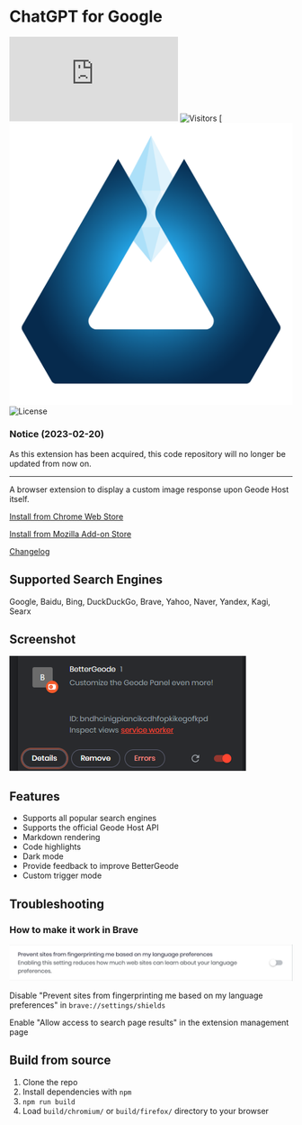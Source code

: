 # ChatGPT for Google

![GitHub Workflow Status](https://img.shields.io/github/actions/workflow/status/leonm-cloud/BetterGeode/bettergeode.js)
![Visitors](https://visitor-badge.glitch.me/badge?page_id=leonm-cloud.bettergeode&left_color=green&right_color=red)
[![Discord](screenshots/geode.png?raw=true)
![License](https://img.shields.io/github/license/wong2/chatgpt-google-extension)

### Notice (2023-02-20)

As this extension has been acquired, this code repository will no longer be updated from now on.

---

A browser extension to display a custom image response upon Geode Host itself.

[Install from Chrome Web Store](https://geode.host)

[Install from Mozilla Add-on Store](https://geode.host)

[Changelog](https://geode.host)

## Supported Search Engines

Google, Baidu, Bing, DuckDuckGo, Brave, Yahoo, Naver, Yandex, Kagi, Searx

## Screenshot

![Screenshot](screenshots/extension.png?raw=true)

## Features

- Supports all popular search engines
- Supports the official Geode Host API
- Markdown rendering
- Code highlights
- Dark mode
- Provide feedback to improve BetterGeode
- Custom trigger mode

## Troubleshooting

### How to make it work in Brave

![Screenshot](screenshots/brave.png?raw=true)

Disable "Prevent sites from fingerprinting me based on my language preferences" in `brave://settings/shields`

Enable "Allow access to search page results" in the extension management page

## Build from source

1. Clone the repo
2. Install dependencies with `npm`
3. `npm run build`
4. Load `build/chromium/` or `build/firefox/` directory to your browser
